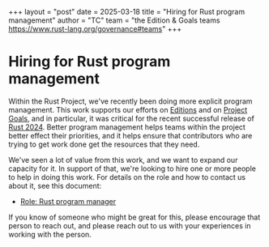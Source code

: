 +++
layout = "post"
date = 2025-03-18
title = "Hiring for Rust program management"
author = "TC"
team = "the Edition & Goals teams <https://www.rust-lang.org/governance#teams>"
+++

# Hiring for Rust program management

Within the Rust Project, we've recently been doing more explicit program management.  This work supports our efforts on [Editions] and on [Project Goals], and in particular, it was critical for the recent successful release of [Rust 2024].  Better program management helps teams within the project better effect their priorities, and it helps ensure that contributors who are trying to get work done get the resources that they need.

We've seen a lot of value from this work, and we want to expand our capacity for it.  In support of that, we're looking to hire one or more people to help in doing this work.  For details on the role and how to contact us about it, see this document:

- [Role: Rust program manager](https://hackmd.io/VGauVVEyTN2M7pS6d9YTEA)

If you know of someone who might be great for this, please encourage that person to reach out, and please reach out to us with your experiences in working with the person.

[Editions]: https://doc.rust-lang.org/nightly/edition-guide/
[Project Goals]: https://rust-lang.github.io/rust-project-goals/
[Rust 2024]: ../../../../2025/02/20/Rust-1.85.0.html

